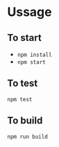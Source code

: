 # Ussage

## To start
 - `npm install`
 - `npm start`

## To test
`npm test`

## To build
`npm run build`
